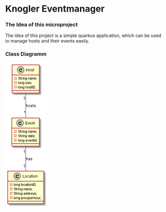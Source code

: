 # Knogler Eventmanager

### The Idea of this microproject

The idea of this project is a simple quarkus application, which can be used to manage hosts and their events easily.

### Class Diagramm

![image](asciidoc/images/cld.png)
